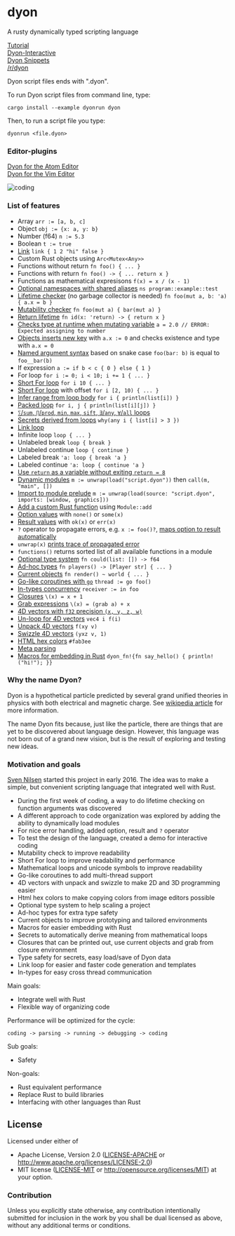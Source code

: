 # dyon
A rusty dynamically typed scripting language

[Tutorial](http://www.piston.rs/dyon-tutorial/)  
[Dyon-Interactive](https://github.com/PistonDevelopers/dyon/tree/master/interactive)  
[Dyon Snippets](https://github.com/PistonDevelopers/dyon_snippets)  
[/r/dyon](https://www.reddit.com/r/dyon/)

Dyon script files ends with ".dyon".

To run Dyon script files from command line, type:

```
cargo install --example dyonrun dyon
```

Then, to run a script file you type:

```
dyonrun <file.dyon>
```

### Editor-plugins

[Dyon for the Atom Editor](https://github.com/PistonDevelopers/atom-language-dyon)  
[Dyon for the Vim Editor](https://github.com/thyrgle/vim-dyon)  

![coding](./images/code.png)

### List of features

- Array `arr := [a, b, c]`
- Object `obj := {x: a, y: b}`
- Number (f64) `n := 5.3`
- Boolean `t := true`
- [Link](https://github.com/PistonDevelopers/dyon/issues/227) `link { 1 2 "hi" false }`
- Custom Rust objects using `Arc<Mutex<Any>>`
- Functions without return `fn foo() { ... }`
- Functions with return `fn foo() -> { ... return x }`
- Functions as mathematical expresisons `f(x) = x / (x - 1)`
- [Optional namespaces with shared aliases](https://github.com/PistonDevelopers/dyon/issues/434) `ns program::example::test`
- [Lifetime checker](https://github.com/PistonDevelopers/dyon/issues/173) (no garbage collector is needed) `fn foo(mut a, b: 'a) { a.x = b }`
- [Mutability checker](https://github.com/PistonDevelopers/dyon/issues/112) `fn foo(mut a) { bar(mut a) }`
- [Return lifetime](https://github.com/PistonDevelopers/dyon/issues/173) `fn id(x: 'return) -> { return x }`
- [Checks type at runtime when mutating variable](https://github.com/PistonDevelopers/dyon/issues/19) `a = 2.0 // ERROR: Expected assigning to number`
- [Objects inserts new key](https://github.com/PistonDevelopers/dyon/issues/19) with `a.x := 0` and checks existence and type with `a.x = 0`
- [Named argument syntax](https://github.com/PistonDevelopers/dyon/issues/26) based on snake case `foo(bar: b)` is equal to `foo__bar(b)`
- If expression `a := if b < c { 0 } else { 1 }`
- For loop `for i := 0; i < 10; i += 1 { ... }`
- [Short For loop](https://github.com/PistonDevelopers/dyon/issues/116) `for i 10 { ... }`
- [Short For loop](https://github.com/PistonDevelopers/dyon/issues/116) with offset `for i [2, 10) { ... }`
- [Infer range from loop body](https://github.com/PistonDevelopers/dyon/issues/116) `for i { println(list[i]) }`
- [Packed loop](https://github.com/PistonDevelopers/dyon/issues/116) `for i, j { println(list[i][j]) }`
- [`∑`/`sum`, `∏`/`prod`, `min`, `max`, `sift`, `∃`/`any`, `∀`/`all` loops](https://github.com/PistonDevelopers/dyon/issues/119)
- [Secrets derived from loops](https://github.com/PistonDevelopers/dyon/issues/266) `why(any i { list[i] > 3 })`
- [Link loop](https://github.com/PistonDevelopers/dyon/issues/418)
- Infinite loop `loop { ... }`
- Unlabeled break `loop { break }`
- Unlabeled continue `loop { continue }`
- Labeled break `'a: loop { break 'a }`
- Labeled continue `'a: loop { continue 'a }`
- [Use `return` as a variable without exiting `return = 8`](https://github.com/PistonDevelopers/dyon/issues/169)
- [Dynamic modules](https://github.com/PistonDevelopers/dyon/issues/170) `m := unwrap(load("script.dyon"))` then `call(m, "main", [])`
- [Import to module prelude](https://github.com/PistonDevelopers/dyon/issues/170) `m := unwrap(load(source: "script.dyon", imports: [window, graphics]))`
- [Add a custom Rust function](https://github.com/PistonDevelopers/dyon/issues/171) using `Module::add`
- [Option values](https://github.com/PistonDevelopers/dyon/issues/172) with `none()` or `some(x)`
- [Result values](https://github.com/PistonDevelopers/dyon/issues/82) with `ok(x)` or `err(x)`
- `?` operator to propagate errors, e.g. `x := foo()?`, [maps option to result automatically](https://github.com/PistonDevelopers/dyon/issues/172)
- `unwrap(x)` [prints trace of propagated error](https://github.com/PistonDevelopers/dyon/issues/82)
- `functions()` returns sorted list of all available functions in a module
- [Optional type system](https://github.com/PistonDevelopers/dyon/issues/84) `fn could(list: []) -> f64`
- [Ad-hoc types](https://github.com/PistonDevelopers/dyon/issues/236) `fn players() -> [Player str] { ... }`
- [Current objects](https://github.com/PistonDevelopers/dyon/issues/224) `fn render() ~ world { ... }`
- [Go-like coroutines with `go`](https://github.com/PistonDevelopers/dyon/issues/163) `thread := go foo()`
- [In-types concurrency](https://github.com/PistonDevelopers/dyon/issues/495) `receiver := in foo`
- [Closures](https://github.com/PistonDevelopers/dyon/issues/314) `\(x) = x + 1`
- [Grab expressions](https://github.com/PistonDevelopers/dyon/issues/316) `\(x) = (grab a) + x`
- [4D vectors with `f32` precision `(x, y, z, w)`](https://github.com/PistonDevelopers/dyon/issues/144)
- [Un-loop for 4D vectors](https://github.com/PistonDevelopers/dyon/issues/201) `vec4 i f(i)`
- [Unpack 4D vectors](https://github.com/PistonDevelopers/dyon/issues/213) `f(xy v)`
- [Swizzle 4D vectors](https://github.com/PistonDevelopers/dyon/issues/213) `(yxz v, 1)`
- [HTML hex colors](https://github.com/PistonDevelopers/dyon/issues/167) `#fab3ee`
- [Meta parsing](https://github.com/PistonDevelopers/dyon/issues/168)
- [Macros for embedding in Rust](https://github.com/PistonDevelopers/dyon/blob/master/examples/functions.rs) `dyon_fn!{fn say_hello() { println!("hi!"); }}`

### Why the name Dyon?

Dyon is a hypothetical particle predicted by several grand unified theories in physics with both electrical and magnetic charge. See [wikipedia article](https://en.wikipedia.org/wiki/Dyon) for more information.

The name Dyon fits because, just like the particle, there are things that are yet to be discovered about language design.
However, this language was not born out of a grand new vision,
but is the result of exploring and testing new ideas.

### Motivation and goals

[Sven Nilsen](https://github.com/bvssvni/) started this project in early 2016.
The idea was to make a simple, but convenient scripting language that integrated well with Rust.

- During the first week of coding, a way to do lifetime checking on function arguments was discovered
- A different approach to code organization was explored by adding the ability to dynamically load modules
- For nice error handling, added option, result and `?` operator
- To test the design of the language, created a demo for interactive coding
- Mutability check to improve readability
- Short For loop to improve readability and performance
- Mathematical loops and unicode symbols to improve readability
- Go-like coroutines to add multi-thread support
- 4D vectors with unpack and swizzle to make 2D and 3D programming easier
- Html hex colors to make copying colors from image editors possible
- Optional type system to help scaling a project
- Ad-hoc types for extra type safety
- Current objects to improve prototyping and tailored environments
- Macros for easier embedding with Rust
- Secrets to automatically derive meaning from mathematical loops
- Closures that can be printed out, use current objects and grab from closure environment
- Type safety for secrets, easy load/save of Dyon data
- Link loop for easier and faster code generation and templates
- In-types for easy cross thread communication

Main goals:

- Integrate well with Rust
- Flexible way of organizing code

Performance will be optimized for the cycle:

```
coding -> parsing -> running -> debugging -> coding
```

Sub goals:

- Safety

Non-goals:

- Rust equivalent performance
- Replace Rust to build libraries
- Interfacing with other languages than Rust

## License

Licensed under either of
 * Apache License, Version 2.0 ([LICENSE-APACHE](LICENSE-APACHE) or http://www.apache.org/licenses/LICENSE-2.0)
 * MIT license ([LICENSE-MIT](LICENSE-MIT) or http://opensource.org/licenses/MIT)
at your option.

### Contribution

Unless you explicitly state otherwise, any contribution intentionally submitted
for inclusion in the work by you shall be dual licensed as above, without any
additional terms or conditions.
